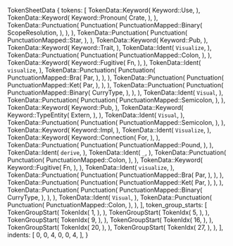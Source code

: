 TokenSheetData {
    tokens: [
        TokenData::Keyword(
            Keyword::Use,
        ),
        TokenData::Keyword(
            Keyword::Pronoun(
                Crate,
            ),
        ),
        TokenData::Punctuation(
            Punctuation(
                PunctuationMapped::Binary(
                    ScopeResolution,
                ),
            ),
        ),
        TokenData::Punctuation(
            Punctuation(
                PunctuationMapped::Star,
            ),
        ),
        TokenData::Keyword(
            Keyword::Pub,
        ),
        TokenData::Keyword(
            Keyword::Trait,
        ),
        TokenData::Ident(
            `Visualize`,
        ),
        TokenData::Punctuation(
            Punctuation(
                PunctuationMapped::Colon,
            ),
        ),
        TokenData::Keyword(
            Keyword::Fugitive(
                Fn,
            ),
        ),
        TokenData::Ident(
            `visualize`,
        ),
        TokenData::Punctuation(
            Punctuation(
                PunctuationMapped::Bra(
                    Par,
                ),
            ),
        ),
        TokenData::Punctuation(
            Punctuation(
                PunctuationMapped::Ket(
                    Par,
                ),
            ),
        ),
        TokenData::Punctuation(
            Punctuation(
                PunctuationMapped::Binary(
                    CurryType,
                ),
            ),
        ),
        TokenData::Ident(
            `Visual`,
        ),
        TokenData::Punctuation(
            Punctuation(
                PunctuationMapped::Semicolon,
            ),
        ),
        TokenData::Keyword(
            Keyword::Pub,
        ),
        TokenData::Keyword(
            Keyword::TypeEntity(
                Extern,
            ),
        ),
        TokenData::Ident(
            `Visual`,
        ),
        TokenData::Punctuation(
            Punctuation(
                PunctuationMapped::Semicolon,
            ),
        ),
        TokenData::Keyword(
            Keyword::Impl,
        ),
        TokenData::Ident(
            `Visualize`,
        ),
        TokenData::Keyword(
            Keyword::Connection(
                For,
            ),
        ),
        TokenData::Punctuation(
            Punctuation(
                PunctuationMapped::Pound,
            ),
        ),
        TokenData::Ident(
            `derive`,
        ),
        TokenData::Ident(
            `_`,
        ),
        TokenData::Punctuation(
            Punctuation(
                PunctuationMapped::Colon,
            ),
        ),
        TokenData::Keyword(
            Keyword::Fugitive(
                Fn,
            ),
        ),
        TokenData::Ident(
            `visualize`,
        ),
        TokenData::Punctuation(
            Punctuation(
                PunctuationMapped::Bra(
                    Par,
                ),
            ),
        ),
        TokenData::Punctuation(
            Punctuation(
                PunctuationMapped::Ket(
                    Par,
                ),
            ),
        ),
        TokenData::Punctuation(
            Punctuation(
                PunctuationMapped::Binary(
                    CurryType,
                ),
            ),
        ),
        TokenData::Ident(
            `Visual`,
        ),
        TokenData::Punctuation(
            Punctuation(
                PunctuationMapped::Colon,
            ),
        ),
    ],
    token_group_starts: [
        TokenGroupStart(
            TokenIdx(
                1,
            ),
        ),
        TokenGroupStart(
            TokenIdx(
                5,
            ),
        ),
        TokenGroupStart(
            TokenIdx(
                9,
            ),
        ),
        TokenGroupStart(
            TokenIdx(
                16,
            ),
        ),
        TokenGroupStart(
            TokenIdx(
                20,
            ),
        ),
        TokenGroupStart(
            TokenIdx(
                27,
            ),
        ),
    ],
    indents: [
        0,
        0,
        4,
        0,
        0,
        4,
    ],
}